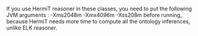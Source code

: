 If you use HermiT reasoner in these classes, you need to put the following JVM arguments : -Xms2048m -Xmx4096m -Xss208m before running, because HermiT needs more time to compute all the ontology inferences, unlike ELK reasoner.
